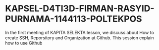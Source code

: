 # KAPSEL-D4TI3D-FIRMAN-RASYID-PURNAMA-1144113-POLTEKPOS
In the first meeting of KAPITA SELEKTA lesson, we discuss about How to create SSH, Reporsitory and Organization at Github. This session explain how to use Github 
